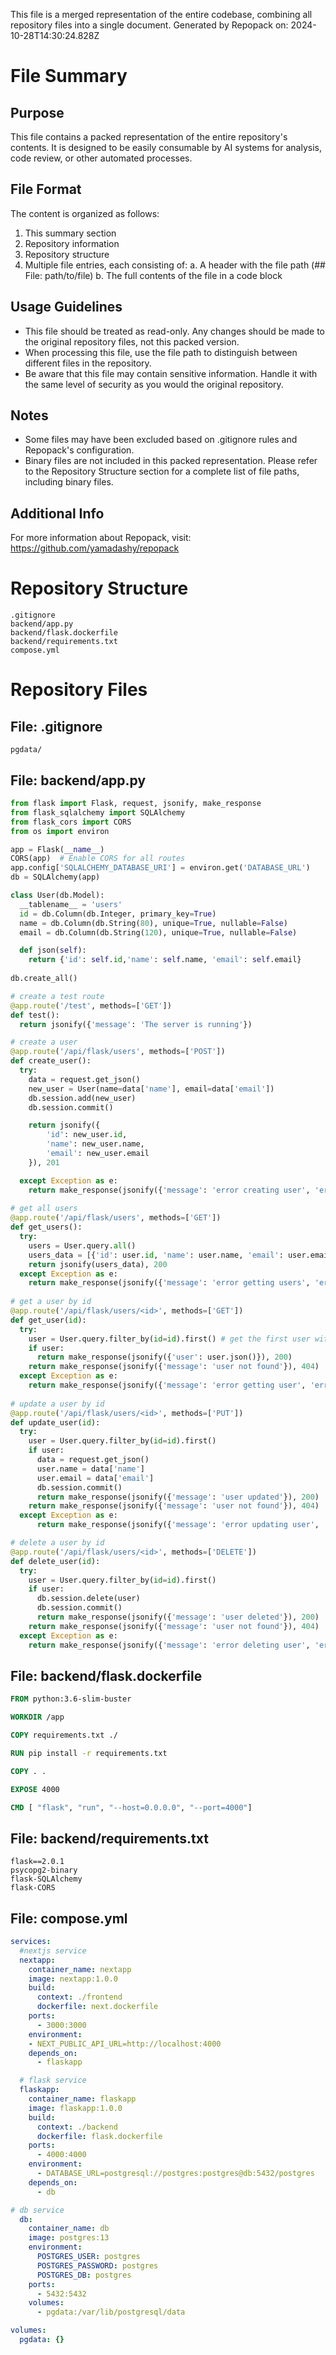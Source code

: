 This file is a merged representation of the entire codebase, combining all repository files into a single document.
Generated by Repopack on: 2024-10-28T14:30:24.828Z

# File Summary

## Purpose
This file contains a packed representation of the entire repository's contents.
It is designed to be easily consumable by AI systems for analysis, code review,
or other automated processes.

## File Format
The content is organized as follows:
1. This summary section
2. Repository information
3. Repository structure
4. Multiple file entries, each consisting of:
  a. A header with the file path (## File: path/to/file)
  b. The full contents of the file in a code block

## Usage Guidelines
- This file should be treated as read-only. Any changes should be made to the
  original repository files, not this packed version.
- When processing this file, use the file path to distinguish
  between different files in the repository.
- Be aware that this file may contain sensitive information. Handle it with
  the same level of security as you would the original repository.

## Notes
- Some files may have been excluded based on .gitignore rules and Repopack's
  configuration.
- Binary files are not included in this packed representation. Please refer to
  the Repository Structure section for a complete list of file paths, including
  binary files.

## Additional Info

For more information about Repopack, visit: https://github.com/yamadashy/repopack

# Repository Structure
```
.gitignore
backend/app.py
backend/flask.dockerfile
backend/requirements.txt
compose.yml
```

# Repository Files

## File: .gitignore
```
pgdata/
```

## File: backend/app.py
```python
from flask import Flask, request, jsonify, make_response
from flask_sqlalchemy import SQLAlchemy
from flask_cors import CORS  
from os import environ

app = Flask(__name__)
CORS(app)  # Enable CORS for all routes
app.config['SQLALCHEMY_DATABASE_URI'] = environ.get('DATABASE_URL')
db = SQLAlchemy(app)

class User(db.Model):
  __tablename__ = 'users'
  id = db.Column(db.Integer, primary_key=True)
  name = db.Column(db.String(80), unique=True, nullable=False)
  email = db.Column(db.String(120), unique=True, nullable=False)

  def json(self):
    return {'id': self.id,'name': self.name, 'email': self.email}
  
db.create_all()

# create a test route
@app.route('/test', methods=['GET'])
def test():
  return jsonify({'message': 'The server is running'})

# create a user
@app.route('/api/flask/users', methods=['POST'])
def create_user():
  try:
    data = request.get_json()
    new_user = User(name=data['name'], email=data['email'])
    db.session.add(new_user)
    db.session.commit()  

    return jsonify({
        'id': new_user.id,
        'name': new_user.name,
        'email': new_user.email
    }), 201  

  except Exception as e:
    return make_response(jsonify({'message': 'error creating user', 'error': str(e)}), 500)
  
# get all users
@app.route('/api/flask/users', methods=['GET'])
def get_users():
  try:
    users = User.query.all()
    users_data = [{'id': user.id, 'name': user.name, 'email': user.email} for user in users]
    return jsonify(users_data), 200
  except Exception as e:
    return make_response(jsonify({'message': 'error getting users', 'error': str(e)}), 500)
  
# get a user by id
@app.route('/api/flask/users/<id>', methods=['GET'])
def get_user(id):
  try:
    user = User.query.filter_by(id=id).first() # get the first user with the id
    if user:
      return make_response(jsonify({'user': user.json()}), 200)
    return make_response(jsonify({'message': 'user not found'}), 404) 
  except Exception as e:
    return make_response(jsonify({'message': 'error getting user', 'error': str(e)}), 500)
  
# update a user by id
@app.route('/api/flask/users/<id>', methods=['PUT'])
def update_user(id):
  try:
    user = User.query.filter_by(id=id).first()
    if user:
      data = request.get_json()
      user.name = data['name']
      user.email = data['email']
      db.session.commit()
      return make_response(jsonify({'message': 'user updated'}), 200)
    return make_response(jsonify({'message': 'user not found'}), 404)  
  except Exception as e:
      return make_response(jsonify({'message': 'error updating user', 'error': str(e)}), 500)

# delete a user by id
@app.route('/api/flask/users/<id>', methods=['DELETE'])
def delete_user(id):
  try:
    user = User.query.filter_by(id=id).first()
    if user:
      db.session.delete(user)
      db.session.commit()
      return make_response(jsonify({'message': 'user deleted'}), 200)
    return make_response(jsonify({'message': 'user not found'}), 404) 
  except Exception as e:
    return make_response(jsonify({'message': 'error deleting user', 'error': str(e)}), 500)
```

## File: backend/flask.dockerfile
```dockerfile
FROM python:3.6-slim-buster

WORKDIR /app

COPY requirements.txt ./

RUN pip install -r requirements.txt

COPY . .

EXPOSE 4000

CMD [ "flask", "run", "--host=0.0.0.0", "--port=4000"]
```

## File: backend/requirements.txt
```
flask==2.0.1
psycopg2-binary
flask-SQLAlchemy
flask-CORS
```

## File: compose.yml
```yaml
services:
  #nextjs service
  nextapp:
    container_name: nextapp
    image: nextapp:1.0.0
    build:
      context: ./frontend
      dockerfile: next.dockerfile
    ports:
      - 3000:3000
    environment:
    - NEXT_PUBLIC_API_URL=http://localhost:4000
    depends_on:
      - flaskapp

  # flask service
  flaskapp:
    container_name: flaskapp
    image: flaskapp:1.0.0
    build:
      context: ./backend
      dockerfile: flask.dockerfile
    ports:
      - 4000:4000
    environment:
      - DATABASE_URL=postgresql://postgres:postgres@db:5432/postgres
    depends_on:
      - db

# db service
  db:
    container_name: db
    image: postgres:13
    environment:
      POSTGRES_USER: postgres
      POSTGRES_PASSWORD: postgres
      POSTGRES_DB: postgres
    ports:
      - 5432:5432
    volumes:
      - pgdata:/var/lib/postgresql/data

volumes:
  pgdata: {}
```

